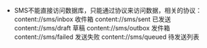 + SMS不能直接访问数据库，只能通过协议来访问数据，相关的协议：      
content://sms/inbox       收件箱
content://sms/sent        已发送
content://sms/draft       草稿
content://sms/outbox      发件箱
content://sms/failed      发送失败
content://sms/queued      待发送列表


